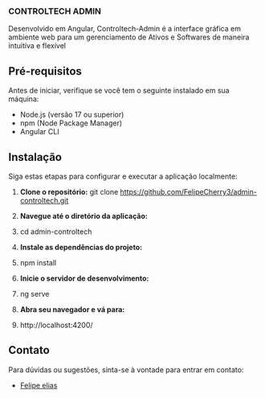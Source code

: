 ### CONTROLTECH ADMIN

Desenvolvido em Angular, Controltech-Admin é a interface gráfica em ambiente web para um gerenciamento de Ativos e Softwares de maneira intuitíva e flexível 

## Pré-requisitos

Antes de iniciar, verifique se você tem o seguinte instalado em sua máquina:

- Node.js (versão 17 ou superior)
- npm (Node Package Manager)
- Angular CLI

## Instalação

Siga estas etapas para configurar e executar a aplicação localmente:

1. **Clone o repositório:**
git clone https://github.com/FelipeCherry3/admin-controltech.git

2. **Navegue até o diretório da aplicação:**
3. cd admin-controltech
4. **Instale as dependências do projeto:**
5. npm install
6.  **Inicie o servidor de desenvolvimento:**
7.  ng serve
8.  **Abra seu navegador e vá para:**
9.  http://localhost:4200/


## Contato

Para dúvidas ou sugestões, sinta-se à vontade para entrar em contato:

- [Felipe elias](mailto:224475@facens.br)
  
